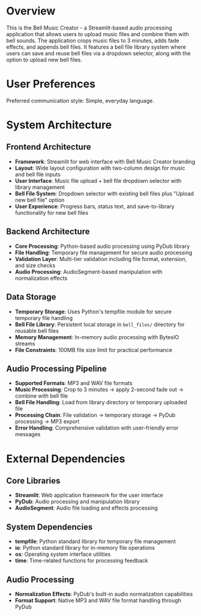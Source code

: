 # Overview

This is the Bell Music Creator - a Streamlit-based audio processing application that allows users to upload music files and combine them with bell sounds. The application crops music files to 3 minutes, adds fade effects, and appends bell files. It features a bell file library system where users can save and reuse bell files via a dropdown selector, along with the option to upload new bell files.

# User Preferences

Preferred communication style: Simple, everyday language.

# System Architecture

## Frontend Architecture
- **Framework**: Streamlit for web interface with Bell Music Creator branding
- **Layout**: Wide layout configuration with two-column design for music and bell file inputs
- **User Interface**: Music file upload + bell file dropdown selector with library management
- **Bell File System**: Dropdown selector with existing bell files plus "Upload new bell file" option
- **User Experience**: Progress bars, status text, and save-to-library functionality for new bell files

## Backend Architecture
- **Core Processing**: Python-based audio processing using PyDub library
- **File Handling**: Temporary file management for secure audio processing
- **Validation Layer**: Multi-tier validation including file format, extension, and size checks
- **Audio Processing**: AudioSegment-based manipulation with normalization effects

## Data Storage
- **Temporary Storage**: Uses Python's tempfile module for secure temporary file handling
- **Bell File Library**: Persistent local storage in `bell_files/` directory for reusable bell files
- **Memory Management**: In-memory audio processing with BytesIO streams
- **File Constraints**: 100MB file size limit for practical performance

## Audio Processing Pipeline
- **Supported Formats**: MP3 and WAV file formats
- **Music Processing**: Crop to 3 minutes → apply 2-second fade out → combine with bell file
- **Bell File Handling**: Load from library directory or temporary uploaded file
- **Processing Chain**: File validation → temporary storage → PyDub processing → MP3 export
- **Error Handling**: Comprehensive validation with user-friendly error messages

# External Dependencies

## Core Libraries
- **Streamlit**: Web application framework for the user interface
- **PyDub**: Audio processing and manipulation library
- **AudioSegment**: Audio file loading and effects processing

## System Dependencies
- **tempfile**: Python standard library for temporary file management
- **io**: Python standard library for in-memory file operations
- **os**: Operating system interface utilities
- **time**: Time-related functions for processing feedback

## Audio Processing
- **Normalization Effects**: PyDub's built-in audio normalization capabilities
- **Format Support**: Native MP3 and WAV file format handling through PyDub